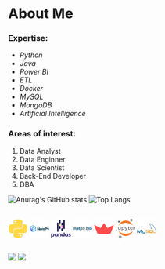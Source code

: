  # About Me
 
 ### Expertise:
 - _Python_
 - _Java_
 - _Power BI_
 - _ETL_
 - _Docker_
 - _MySQL_
 - _MongoDB_
 - _Artificial Intelligence_

### Areas of interest:
1. Data Analyst
2. Data Enginner
3. Data Scientist
4. Back-End Developer
5. DBA
   
![Anurag's GitHub stats](https://github-readme-stats.vercel.app/api?username=MarcoABsouza&show_icons=true&theme=catppuccin_latte)
![Top Langs](https://github-readme-stats.vercel.app/api/top-langs/?username=MarcoABsouza&hide_progress=false)

<div style="display: inline_block"><br>
  <img align="center" alt="Marco-Py" height="40" width="40" src="https://raw.githubusercontent.com/devicons/devicon/master/icons/python/python-plain.svg">
  <img align="center" alt="Marco-Numpy" height="40" width="40" src="https://raw.githubusercontent.com/devicons/devicon/master/icons/numpy/numpy-original-wordmark.svg">
  <img align="center" alt="Marco-pandas" height="40" width="40" src="https://raw.githubusercontent.com/devicons/devicon/master/icons/pandas/pandas-original-wordmark.svg">
  <img align="center" alt="Marco-matplotlib" height="40" width="40" src="https://raw.githubusercontent.com/devicons/devicon/master/icons/matplotlib/matplotlib-original-wordmark.svg">
  <img align="center" alt="Marco-Streamlit" height="40" width="40" src="https://raw.githubusercontent.com/devicons/devicon/master/icons/streamlit/streamlit-plain.svg">
  <img align="center" alt="Marco-Jupyter" height="40" width="40" src="https://raw.githubusercontent.com/devicons/devicon/master/icons/jupyter/jupyter-original-wordmark.svg">
  <img align="center" alt="Marco-MySQL" height="40" width="40" src="https://raw.githubusercontent.com/devicons/devicon/master/icons/mysql/mysql-original-wordmark.svg">
</div>

##
 
<div> 
  <a href="https://instagram.com/marco.souza_" target="_blank"><img src="https://img.shields.io/badge/-Instagram-%23E4405F?style=for-the-badge&logo=instagram&logoColor=white" target="_blank"></a>
  <a href="https://www.linkedin.com/in/marcoaureliobalduinodesouza/" target="_blank"><img src="https://img.shields.io/badge/-LinkedIn-%230077B5?style=for-the-badge&logo=linkedin&logoColor=white" target="_blank"></a> 
</div>
